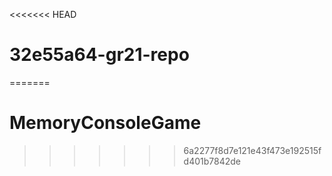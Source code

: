 <<<<<<< HEAD
# 32e55a64-gr21-repo
=======
# MemoryConsoleGame
>>>>>>> 6a2277f8d7e121e43f473e192515fd401b7842de
